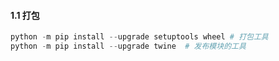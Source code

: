 #### 1.1 打包
```python
python -m pip install --upgrade setuptools wheel # 打包工具
python -m pip install --upgrade twine  # 发布模块的工具
```
